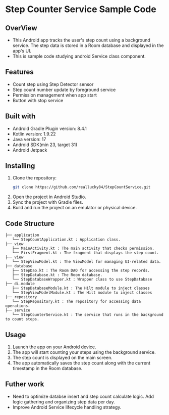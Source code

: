 # Step Counter Service Sample Code

## OverView
- This Android app tracks the user's step count using a background service. The step data is stored in a Room database and displayed in the app's UI.
- This is sample code studying android Service class component.

## Features
- Count step using Step Detector sensor
- Step count number update by foreground service
- Permission management when app start
- Button with stop service

## Built with
- Android Gradle Plugin version: 8.4.1
- Kotlin version: 1.9.22
- Java version: 17
- Android SDK(min 23, target 31)
- Android Jetpack

## Installing
1. Clone the repository:
    ```sh
    git clone https://github.com/reallucky84/StepCountService.git
    ```
2. Open the project in Android Studio.
3. Sync the project with Gradle files.
4. Build and run the project on an emulator or physical device.

## Code Structure
```
├── application
   └── StepCountApplication.kt : Application class.
├── view
   ├── MainActivity.kt : The main activity that checks permission.
   └── FirstFragment.kt : The fragment that displays the step count.
├── view   
   └── StepViewModel.kt : The ViewModel for managing UI-related data.   
├── database
   ├── StepDao.kt : The Room DAO for accessing the step records.
   ├── StepDatabase.kt : The Room database.
   └── StepDatabaseWrapper.kt : Wrapper class to use StepDatabase
├── di.module
   ├── StepDatabaseModule.kt : The Hilt module to inject classes
   └── StepViewModelModule.kt : The Hilt module to inject classes
├── repository
   └── StepRepository.kt : The repository for accessing data operations.
├── service
   └── StepCounterService.kt : The service that runs in the background to count steps.      
```

## Usage
1. Launch the app on your Android device.
2. The app will start counting your steps using the background service.
3. The step count is displayed on the main screen.
4. The app automatically saves the step count along with the current timestamp in the Room database.


## Futher work

- Need to optimize databse insert and step count calculate logic. Add logic gathering and organizing step data per day.
- Improve Android Service lifecycle handling strategy.
